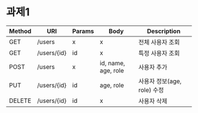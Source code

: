 # 과제1



|Method|URI|Params|Body|Description|
|---|---|---|---|---|
|GET|/users|x|x|전체 사용자 조회|
|GET|/users/{id}|id|x|특정 사용자 조회|
|POST|/users|x|id, name, age, role|사용자 추가|
|PUT|/users/{id}|id|age, role|사용자 정보(age, role) 수정|
|DELETE|/users/{id}|id|x|사용자 삭제|